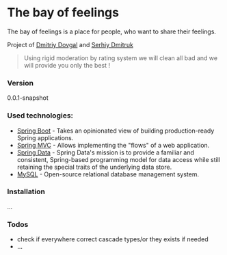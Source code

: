 # The bay of feelings

The bay of feelings is a place for people, who want to share their feelings.

Project of [Dmitriy Dovgal] and [Serhiy Dmitruk]

> Using rigid moderation by rating system we will clean all bad and we will provide you only the best !

### Version
0.0.1-snapshot

### Used technologies:

* [Spring Boot] - Takes an opinionated view of building production-ready Spring applications.
* [Spring MVC] - Allows implementing the "flows" of a web application.
* [Spring Data] - Spring Data's mission is to provide a familiar and consistent, Spring-based programming model for data access while still retaining the special traits of the underlying data store. 
* [MySQL] - Open-source relational database management system.

### Installation

...

### Todos

 - check if everywhere correct cascade types/or they exists if needed
 - ...


[//]: #


   [Dmitriy Dovgal]: <https://github.com/ddovgal>
   [Serhiy Dmitruk]: <#>
   [Spring Boot]: <http://projects.spring.io/spring-boot/>
   [Spring MVC]: <http://projects.spring.io/spring-framework/>
   [Spring Data]: <http://projects.spring.io/spring-data/>
   [MySQL]: <https://www.mysql.com/>
